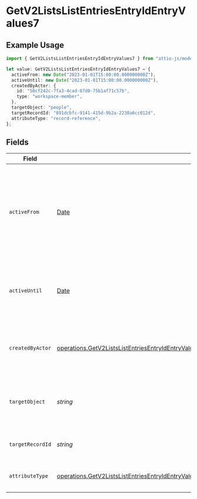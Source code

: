 # GetV2ListsListEntriesEntryIdEntryValues7

## Example Usage

```typescript
import { GetV2ListsListEntriesEntryIdEntryValues7 } from "attio-js/models/operations";

let value: GetV2ListsListEntriesEntryIdEntryValues7 = {
  activeFrom: new Date("2023-01-01T15:00:00.000000000Z"),
  activeUntil: new Date("2023-01-01T15:00:00.000000000Z"),
  createdByActor: {
    id: "50cf242c-7fa3-4cad-87d0-75b1af71c57b",
    type: "workspace-member",
  },
  targetObject: "people",
  targetRecordId: "891dcbfc-9141-415d-9b2a-2238a6cc012d",
  attributeType: "record-reference",
};
```

## Fields

| Field                                                                                                                                                                                                                                                  | Type                                                                                                                                                                                                                                                   | Required                                                                                                                                                                                                                                               | Description                                                                                                                                                                                                                                            | Example                                                                                                                                                                                                                                                |
| ------------------------------------------------------------------------------------------------------------------------------------------------------------------------------------------------------------------------------------------------------ | ------------------------------------------------------------------------------------------------------------------------------------------------------------------------------------------------------------------------------------------------------ | ------------------------------------------------------------------------------------------------------------------------------------------------------------------------------------------------------------------------------------------------------ | ------------------------------------------------------------------------------------------------------------------------------------------------------------------------------------------------------------------------------------------------------ | ------------------------------------------------------------------------------------------------------------------------------------------------------------------------------------------------------------------------------------------------------ |
| `activeFrom`                                                                                                                                                                                                                                           | [Date](https://developer.mozilla.org/en-US/docs/Web/JavaScript/Reference/Global_Objects/Date)                                                                                                                                                          | :heavy_check_mark:                                                                                                                                                                                                                                     | The point in time at which this value was made "active". `active_from` can be considered roughly analogous to `created_at`.                                                                                                                            | 2023-01-01T15:00:00.000000000Z                                                                                                                                                                                                                         |
| `activeUntil`                                                                                                                                                                                                                                          | [Date](https://developer.mozilla.org/en-US/docs/Web/JavaScript/Reference/Global_Objects/Date)                                                                                                                                                          | :heavy_check_mark:                                                                                                                                                                                                                                     | The point in time at which this value was deactivated. If `null`, the value is active.                                                                                                                                                                 | 2023-01-01T15:00:00.000000000Z                                                                                                                                                                                                                         |
| `createdByActor`                                                                                                                                                                                                                                       | [operations.GetV2ListsListEntriesEntryIdEntryValuesEntriesResponse200ApplicationJSONResponseBodyDataCreatedByActor](../../models/operations/getv2listslistentriesentryidentryvaluesentriesresponse200applicationjsonresponsebodydatacreatedbyactor.md) | :heavy_check_mark:                                                                                                                                                                                                                                     | The actor that created this value.                                                                                                                                                                                                                     | {<br/>"type": "workspace-member",<br/>"id": "50cf242c-7fa3-4cad-87d0-75b1af71c57b"<br/>}                                                                                                                                                               |
| `targetObject`                                                                                                                                                                                                                                         | *string*                                                                                                                                                                                                                                               | :heavy_check_mark:                                                                                                                                                                                                                                     | A slug identifying the object that the referenced record belongs to.                                                                                                                                                                                   | people                                                                                                                                                                                                                                                 |
| `targetRecordId`                                                                                                                                                                                                                                       | *string*                                                                                                                                                                                                                                               | :heavy_check_mark:                                                                                                                                                                                                                                     | A UUID to identify the referenced record.                                                                                                                                                                                                              | 891dcbfc-9141-415d-9b2a-2238a6cc012d                                                                                                                                                                                                                   |
| `attributeType`                                                                                                                                                                                                                                        | [operations.GetV2ListsListEntriesEntryIdEntryValuesEntriesResponse200ApplicationJSONResponseBodyDataAttributeType](../../models/operations/getv2listslistentriesentryidentryvaluesentriesresponse200applicationjsonresponsebodydataattributetype.md)   | :heavy_check_mark:                                                                                                                                                                                                                                     | The attribute type of the value.                                                                                                                                                                                                                       | record-reference                                                                                                                                                                                                                                       |